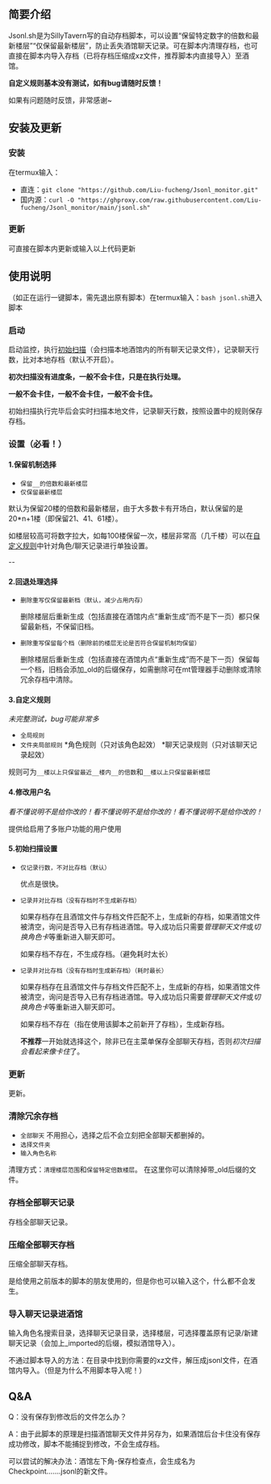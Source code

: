 ## 简要介绍

Jsonl.sh是为SillyTavern写的自动存档脚本，可以设置“保留特定数字的倍数和最新楼层”“仅保留最新楼层”，防止丢失酒馆聊天记录。可在脚本内清理存档，也可直接在脚本内导入存档（已将存档压缩成xz文件，推荐脚本内直接导入）至酒馆。

**自定义规则基本没有测试，如有bug请随时反馈！**

如果有问题随时反馈，非常感谢~

## 安装及更新

### 安装

在termux输入：

* 直连：`git clone "https://github.com/Liu-fucheng/Jsonl_monitor.git"`
* 国内源：`curl -O "https://ghproxy.com/raw.githubusercontent.com/Liu-fucheng/Jsonl_monitor/main/jsonl.sh"`

### 更新

可直接在脚本内更新或输入以上代码更新

## 使用说明

（如正在运行一键脚本，需先退出原有脚本）在termux输入：`bash jsonl.sh`进入脚本

### 启动

启动监控，执行[初始扫描](#5初始扫描设置)（会扫描本地酒馆内的所有聊天记录文件），记录聊天行数，比对本地存档（默认不开启）。

**初次扫描没有进度条，一般不会卡住，只是在执行处理。**

**一般不会卡住，一般不会卡住，一般不会卡住。**

初始扫描执行完毕后会实时扫描本地文件，记录聊天行数，按照设置中的规则保存存档。

### 设置（必看！）

#### 1.保留机制选择

* `保留__的倍数和最新楼层`
* `仅保留最新楼层`
  
默认为保留20楼的倍数和最新楼层，由于大多数卡有开场白，默认保留的是20*n+1楼（即保留21、41、61楼）。

如楼层较高可将数字拉大，如每100楼保留一次，楼层非常高（几千楼）可以在[自定义规则](#3自定义规则)中针对角色/聊天记录进行单独设置。

--

#### 2.回退处理选择

* `删除重写仅保留最新档（默认，减少占用内存）`
  
  删除楼层后重新生成（包括直接在酒馆内点“重新生成”而不是下一页）都只保留最新档，不保留旧档。
  
* `删除重写保留每个档（删除前的楼层无论是否符合保留机制均保留）`
  
  删除楼层后重新生成（包括直接在酒馆内点“重新生成”而不是下一页）保留每一个档，旧档会添加_old的后缀保存，如需删除可在mt管理器手动删除或清除冗余存档中清除。

#### 3.自定义规则

*未完整测试，bug可能非常多*

* `全局规则`
* `文件夹局部规则`
  *角色规则（只对该角色起效）
  *聊天记录规则（只对该聊天记录起效）

规则可为`__楼以上只保留最近__楼内__的倍数`和`__楼以上只保留最新楼层`

#### 4.修改用户名

*看不懂说明不是给你改的！看不懂说明不是给你改的！看不懂说明不是给你改的！*

提供给启用了多账户功能的用户使用

#### 5.初始扫描设置

* `仅记录行数，不对比存档（默认）`
  
  优点是很快。
  
* `记录并对比存档（没有存档时不生成新存档）`
  
  如果存档存在且酒馆文件与存档文件匹配不上，生成新的存档，如果酒馆文件被清空，询问是否导入已有存档进酒馆。导入成功后只需要*管理聊天文件*或*切换角色卡*等重新进入聊天即可。
  
  如果存档不存在，不生成存档。（避免耗时太长）
  
* `记录并对比存档（没有存档时生成新存档）（耗时最长）`
  
  如果存档存在且酒馆文件与存档文件匹配不上，生成新的存档，如果酒馆文件被清空，询问是否导入已有存档进酒馆。导入成功后只需要*管理聊天文件*或*切换角色卡*等重新进入聊天即可。
  
  如果存档不存在（指在使用该脚本之前新开了存档），生成新存档。
  
  **不推荐**一开始就选择这个，除非已在主菜单保存全部聊天存档，否则*初次扫描会看起来像卡住*了。
  

### 更新

更新。

### 清除冗余存档

* `全部聊天`
  不用担心，选择之后不会立刻把全部聊天都删掉的。
* `选择文件夹`
* `输入角色名称`

清理方式：`清理楼层范围`和`保留特定倍数楼层`。
在这里你可以清除掉带_old后缀的文件。

### 存档全部聊天记录

存档全部聊天记录。

### 压缩全部聊天存档

压缩全部聊天存档。

是给使用之前版本的脚本的朋友使用的，但是你也可以输入这个，什么都不会发生。

### 导入聊天记录进酒馆

输入角色名搜索目录，选择聊天记录目录，选择楼层，可选择覆盖原有记录/新建聊天记录（会加上_imported的后缀，模拟酒馆导入）。

不通过脚本导入的方法：在目录中找到你需要的xz文件，解压成jsonl文件，在酒馆内导入。（但是为什么不用脚本导入呢！）

## Q&A

Q：没有保存到修改后的文件怎么办？

A：由于此脚本的原理是扫描酒馆聊天文件并另存为，如果酒馆后台卡住没有保存成功修改，脚本不能捕捉到修改，不会生成存档。

   可以尝试的解决办法：酒馆左下角-保存检查点，会生成名为Checkpoint…….jsonl的新文件。
